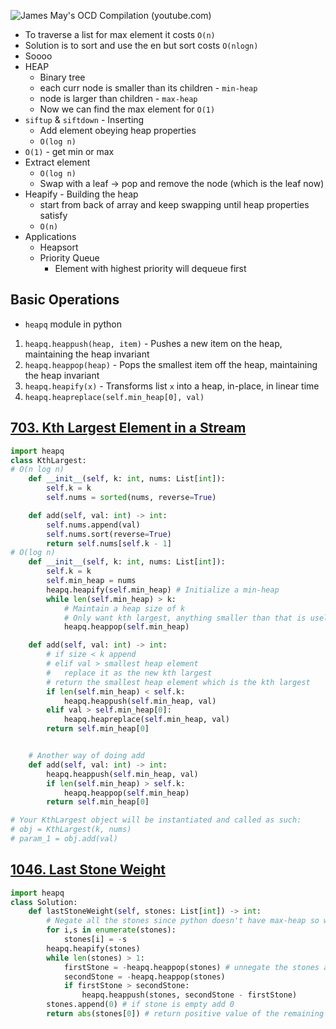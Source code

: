 ![James May's OCD Compilation (youtube.com)](https://www.youtube.com/watch?v=pLIajuc31qk&t=624s)

- To traverse a list for max element it costs `O(n)`
- Solution is to sort and use the en but sort costs `O(nlogn)`
- Soooo
- HEAP
	- Binary tree
	- each curr node is smaller than its children - `min-heap`
	- node is larger than children - `max-heap`
	- Now we can find the max element for `O(1)`
- `siftup` & `siftdown` - Inserting
	- Add element obeying heap properties
	- `O(log n)`
- `O(1)` - get min or max
- Extract element
	- `O(log n)`
	- Swap with a leaf -> pop and remove the node (which is the leaf now)
- Heapify - Building the heap
	- start from back of array and keep swapping until heap properties satisfy
	- `O(n)`
- Applications
	- Heapsort
	- Priority Queue
		- Element with highest priority will dequeue first



## Basic Operations

- `heapq` module in python
1. `heapq.heappush(heap, item)` - Pushes a new item on the heap, maintaining the heap invariant
2. `heapq.heappop(heap)` - Pops the smallest item off the heap, maintaining the heap invariant
3. `heapq.heapify(x)` - Transforms list `x` into a heap, in-place, in linear time
4. `heapq.heapreplace(self.min_heap[0], val)`

## [703. Kth Largest Element in a Stream](https://leetcode.com/problems/kth-largest-element-in-a-stream/)

```python
import heapq
class KthLargest:
# O(n log n)
    def __init__(self, k: int, nums: List[int]):
        self.k = k
        self.nums = sorted(nums, reverse=True)

    def add(self, val: int) -> int:
        self.nums.append(val)
        self.nums.sort(reverse=True)
        return self.nums[self.k - 1]
# O(log n)
    def __init__(self, k: int, nums: List[int]):
        self.k = k
        self.min_heap = nums
        heapq.heapify(self.min_heap) # Initialize a min-heap
        while len(self.min_heap) > k:
            # Maintain a heap size of k
            # Only want kth largest, anything smaller than that is useless to us
            heapq.heappop(self.min_heap)

    def add(self, val: int) -> int:
        # if size < k append
        # elif val > smallest heap element
        #   replace it as the new kth largest 
        # return the smallest heap element which is the kth largest
        if len(self.min_heap) < self.k:
            heapq.heappush(self.min_heap, val)
        elif val > self.min_heap[0]:
            heapq.heapreplace(self.min_heap, val)
        return self.min_heap[0]


    # Another way of doing add
    def add(self, val: int) -> int:
        heapq.heappush(self.min_heap, val)
        if len(self.min_heap) > self.k:
            heapq.heappop(self.min_heap)
        return self.min_heap[0]

# Your KthLargest object will be instantiated and called as such:
# obj = KthLargest(k, nums)
# param_1 = obj.add(val)
```

## [1046. Last Stone Weight](https://leetcode.com/problems/last-stone-weight/)

```python
import heapq
class Solution:
    def lastStoneWeight(self, stones: List[int]) -> int:
        # Negate all the stones since python doesn't have max-heap so we gotta use min-heap and convert it
        for i,s in enumerate(stones):
            stones[i] = -s
        heapq.heapify(stones)
        while len(stones) > 1:
            firstStone = -heapq.heappop(stones) # unnegate the stones and insert into the heap
            secondStone = -heapq.heappop(stones)
            if firstStone > secondStone:
                heapq.heappush(stones, secondStone - firstStone)
        stones.append(0) # if stone is empty add 0
        return abs(stones[0]) # return positive value of the remaining stone
```